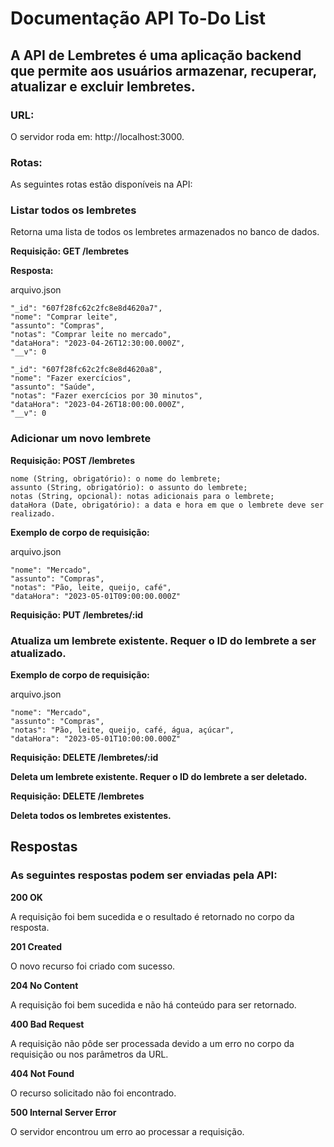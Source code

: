 # Documentação API To-Do List

## A API de Lembretes é uma aplicação backend que permite aos usuários armazenar, recuperar, atualizar e excluir lembretes.

### URL:

O servidor roda em: http://localhost:3000.

### Rotas:

As seguintes rotas estão disponíveis na API:

### Listar todos os lembretes

Retorna uma lista de todos os lembretes armazenados no banco de dados.

**Requisição: GET /lembretes** 

**Resposta:**

arquivo.json

    "_id": "607f28fc62c2fc8e8d4620a7",
    "nome": "Comprar leite", 
    "assunto": "Compras", 
    "notas": "Comprar leite no mercado", 
    "dataHora": "2023-04-26T12:30:00.000Z", 
    "__v": 0 
  
    "_id": "607f28fc62c2fc8e8d4620a8",
    "nome": "Fazer exercícios", 
    "assunto": "Saúde", 
    "notas": "Fazer exercícios por 30 minutos", 
    "dataHora": "2023-04-26T18:00:00.000Z",  
    "__v": 0

### Adicionar um novo lembrete

**Requisição: POST /lembretes**

    nome (String, obrigatório): o nome do lembrete;
    assunto (String, obrigatório): o assunto do lembrete;
    notas (String, opcional): notas adicionais para o lembrete;
    dataHora (Date, obrigatório): a data e hora em que o lembrete deve ser realizado.

**Exemplo de corpo de requisição:**

arquivo.json

    "nome": "Mercado", 
    "assunto": "Compras", 
    "notas": "Pão, leite, queijo, café", 
    "dataHora": "2023-05-01T09:00:00.000Z" 

**Requisição: PUT /lembretes/:id**

### Atualiza um lembrete existente. Requer o ID do lembrete a ser atualizado.

**Exemplo de corpo de requisição:**

arquivo.json 

    "nome": "Mercado", 
    "assunto": "Compras", 
    "notas": "Pão, leite, queijo, café, água, açúcar", 
    "dataHora": "2023-05-01T10:00:00.000Z" 
  
**Requisição: DELETE /lembretes/:id**

**Deleta um lembrete existente. Requer o ID do lembrete a ser deletado.**

**Requisição: DELETE /lembretes**

**Deleta todos os lembretes existentes.**

## Respostas
### As seguintes respostas podem ser enviadas pela API:

**200 OK**

A requisição foi bem sucedida e o resultado é retornado no corpo da resposta.

**201 Created**

O novo recurso foi criado com sucesso.

**204 No Content**

A requisição foi bem sucedida e não há conteúdo para ser retornado.

**400 Bad Request**

A requisição não pôde ser processada devido a um erro no corpo da requisição ou nos parâmetros da URL.

**404 Not Found**

O recurso solicitado não foi encontrado.

**500 Internal Server Error**

O servidor encontrou um erro ao processar a requisição.

